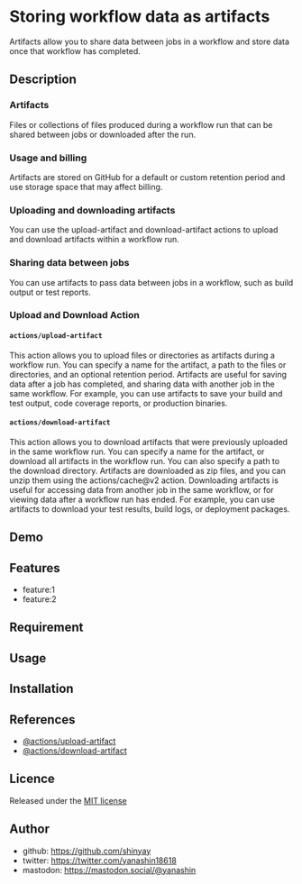 # Storing workflow data as artifacts

Artifacts allow you to share data between jobs in a workflow and store data once that workflow has completed.

## Description

### Artifacts

Files or collections of files produced during a workflow run that can be shared between jobs or downloaded after the run.

### Usage and billing

Artifacts are stored on GitHub for a default or custom retention period and use storage space that may affect billing.

### Uploading and downloading artifacts

You can use the upload-artifact and download-artifact actions to upload and download artifacts within a workflow run.

### Sharing data between jobs

You can use artifacts to pass data between jobs in a workflow, such as build output or test reports.

### Upload and Download Action

#### `actions/upload-artifact`

This action allows you to upload files or directories as artifacts during a workflow run. You can specify a name for the artifact, a path to the files or directories, and an optional retention period. Artifacts are useful for saving data after a job has completed, and sharing data with another job in the same workflow. For example, you can use artifacts to save your build and test output, code coverage reports, or production binaries.

#### `actions/download-artifact`

This action allows you to download artifacts that were previously uploaded in the same workflow run. You can specify a name for the artifact, or download all artifacts in the workflow run. You can also specify a path to the download directory. Artifacts are downloaded as zip files, and you can unzip them using the actions/cache@v2 action. Downloading artifacts is useful for accessing data from another job in the same workflow, or for viewing data after a workflow run has ended. For example, you can use artifacts to download your test results, build logs, or deployment packages.

## Demo

## Features

- feature:1
- feature:2

## Requirement

## Usage

## Installation

## References

- [@actions/upload-artifact](https://github.com/actions/upload-artifact)
- [@actions/download-artifact](https://github.com/actions/download-artifact)

## Licence

Released under the [MIT license](https://gist.githubusercontent.com/shinyay/56e54ee4c0e22db8211e05e70a63247e/raw/34c6fdd50d54aa8e23560c296424aeb61599aa71/LICENSE)

## Author

- github: <https://github.com/shinyay>
- twitter: <https://twitter.com/yanashin18618>
- mastodon: <https://mastodon.social/@yanashin>
